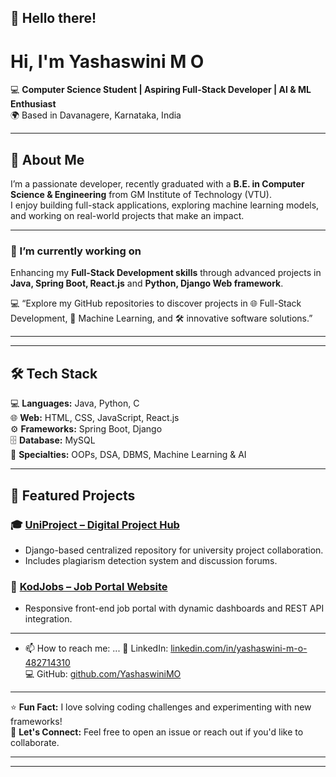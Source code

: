 ## 👋 Hello there!

# Hi, I'm Yashaswini M O

💻 **Computer Science Student | Aspiring Full-Stack Developer | AI & ML Enthusiast**  
🌍 Based in Davanagere, Karnataka, India  

---

## 🚀 About Me

I’m a passionate developer, recently graduated with a **B.E. in Computer Science & Engineering** from GM Institute of Technology (VTU).  
I enjoy building full-stack applications, exploring machine learning models, and working on real-world projects that make an impact.

---

### 🔭 I’m currently working on  
Enhancing my **Full-Stack Development skills** through advanced projects in **Java, Spring Boot, React.js** and **Python, Django Web framework**.

💻 “Explore my GitHub repositories to discover projects in 🌐 Full-Stack Development, 🤖 Machine Learning, and 🛠️ innovative software solutions.”

---
---

## 🛠 Tech Stack

💻 **Languages:** Java, Python, C  
🌐 **Web:** HTML, CSS, JavaScript, React.js  
⚙️ **Frameworks:** Spring Boot, Django  
🗄️ **Database:** MySQL  
🧠 **Specialties:** OOPs, DSA, DBMS, Machine Learning & AI

---

## 📂 Featured Projects

### 🎓 [UniProject – Digital Project Hub](https://github.com/YashaswiniMO/UniProject)
- Django-based centralized repository for university project collaboration.
- Includes plagiarism detection system and discussion forums.

### 💼 [KodJobs – Job Portal Website](https://github.com/YashaswiniMO/KodJobs)
- Responsive front-end job portal with dynamic dashboards and REST API integration.

---

- 📫 How to reach me: ...
🔗 LinkedIn: [linkedin.com/in/yashaswini-m-o-482714310](https://www.linkedin.com/in/yashaswini-m-o-482714310)  
💻 GitHub: [github.com/YashaswiniMO](https://github.com/YashaswiniMO)

---

⭐ **Fun Fact:** I love solving coding challenges and experimenting with new frameworks!  
💬 **Let's Connect:** Feel free to open an issue or reach out if you'd like to collaborate.

---
---

<!--
**YashaswiniMO/YashaswiniMO** is a ✨ _special_ ✨ repository because its `README.md` (this file) appears on your GitHub profile.

Here are some ideas to get you started:

- 🔭 I’m currently working on ...
- 🌱 I’m currently learning ...
- 👯 I’m looking to collaborate on ...
- 🤔 I’m looking for help with ...
- 💬 Ask me about ...
- 📫 How to reach me: ...
- 😄 Pronouns: ...
- ⚡ Fun fact: ...
-->
